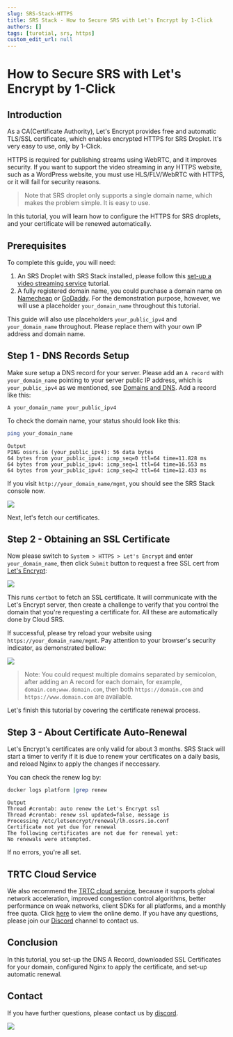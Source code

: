 ```yaml
---
slug: SRS-Stack-HTTPS
title: SRS Stack - How to Secure SRS with Let's Encrypt by 1-Click
authors: []
tags: [turotial, srs, https]
custom_edit_url: null
---
```


# How to Secure SRS with Let's Encrypt by 1-Click

## Introduction

As a CA(Certificate Authority), Let's Encrypt provides free and automatic TLS/SSL certificates, which enables encrypted
HTTPS for SRS Droplet. It's very easy to use, only by 1-Click.

HTTPS is required for publishing streams using WebRTC, and it improves security. If you want to support the video
streaming in any HTTPS website, such as a WordPress website, you must use HLS/FLV/WebRTC with HTTPS, or it will fail for
security reasons.

> Note that SRS droplet only supports a single domain name, which makes the problem simple. It is easy to use.

In this tutorial, you will learn how to configure the HTTPS for SRS droplets, and your certificate will be renewed automatically.

<!--truncate-->

## Prerequisites

To complete this guide, you will need:

1. An SRS Droplet with SRS Stack installed, please follow this [set-up a video streaming service](https://blog.ossrs.io/how-to-setup-a-video-streaming-service-by-1-click-e9fe6f314ac6) tutorial.
1. A fully registered domain name, you could purchase a domain name on [Namecheap](https://namecheap.com/) or [GoDaddy](https://godaddy.com/). For the demonstration purpose, however, we will use a placeholder `your_domain_name` throughout this tutorial.

This guide will also use placeholders `your_public_ipv4` and `your_domain_name` throughout. Please replace them with
your own IP address and domain name.

## Step 1 - DNS Records Setup

Make sure setup a DNS record for your server. Please add an `A record` with `your_domain_name` pointing to your server
public IP address, which is `your_public_ipv4` as we mentioned, see [Domains and DNS](https://docs.digitalocean.com/products/networking/dns/how-to/manage-records/#a-records).
Add a record like this:

```text
A your_domain_name your_public_ipv4
```

To check the domain name, your status should look like this:

```bash
ping your_domain_name
```

```text
Output
PING ossrs.io (your_public_ipv4): 56 data bytes
64 bytes from your_public_ipv4: icmp_seq=0 ttl=64 time=11.828 ms
64 bytes from your_public_ipv4: icmp_seq=1 ttl=64 time=16.553 ms
64 bytes from your_public_ipv4: icmp_seq=2 ttl=64 time=12.433 ms
```

If you visit `http://your_domain_name/mgmt`, you should see the SRS Stack console now.

![](/img/blog-2022-04-12-01.png)

Next, let's fetch our certificates.

## Step 2 - Obtaining an SSL Certificate

Now please switch to `System > HTTPS > Let's Encrypt` and enter `your_domain_name`, then click `Submit` button to request
a free SSL cert from [Let's Encrypt](https://letsencrypt.org/):

![](/img/blog-2022-04-12-02.png)

This runs `certbot` to fetch an SSL certificate. It will communicate with the Let's Encrypt server, then create a challenge
to verify that you control the domain that you're requesting a certificate for. All these are automatically done by Cloud
SRS.

If successful, please try reload your website using `https://your_domain_name/mgmt`. Pay attention to your browser's
security indicator, as demonstrated bellow:

![](/img/blog-2022-04-12-03.png)

> Note: You could request multiple domains separated by semicolon, after adding an A record for each domain, for example,
`domain.com;www.domain.com`, then both `https://domain.com` and `https://www.domain.com` are available.

Let's finish this tutorial by covering the certificate renewal process.

## Step 3 - About Certificate Auto-Renewal

Let's Encrypt's certificates are only valid for about 3 months. SRS Stack will start a timer to verify if it is due to
renew your certificates on a daily basis, and reload Nginx to apply the changes if neccessary.

You can check the renew log by:

```bash
docker logs platform |grep renew
```

```text
Output
Thread #crontab: auto renew the Let's Encrypt ssl
Thread #crontab: renew ssl updated=false, message is 
Processing /etc/letsencrypt/renewal/lh.ossrs.io.conf
Certificate not yet due for renewal
The following certificates are not due for renewal yet:
No renewals were attempted.
```

If no errors, you're all set.

## TRTC Cloud Service

We also recommend the [TRTC cloud service](https://ossrs.io/trtc/pricing?utm_source=community&utm_medium=ossrs&utm_campaign=OBS-WHIP-TRTC&_channel_track_key=yb4mTLui), 
because it supports global network acceleration, improved congestion control algorithms, better performance on weak networks, 
client SDKs for all platforms, and a monthly free quota. Click [here](https://ossrs.io/trtc/demo?utm_source=community&utm_medium=ossrs&utm_campaign=OBS-WHIP-TRTC&_channel_track_key=lfJKyOlF)
to view the online demo. If you have any questions, please join our [Discord](https://discord.gg/DCCH6HyhuT) channel
to contact us.

## Conclusion

In this tutorial, you set-up the DNS A Record, downloaded SSL Certificates for your domain, configured Nginx to apply
the certificate, and set-up automatic renewal.

## Contact

If you have further questions, please contact us by [discord](https://discord.gg/yZ4BnPmHAd).

![](https://ossrs.io/gif/v1/sls.gif?site=ossrs.io&path=/lts/blog-en/22-04-12-SRS-Stack-HTTPS)


